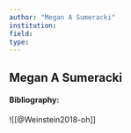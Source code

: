 ```yaml
---
author: "Megan A Sumeracki"
institution:
field:
type:
---
```


## Megan A Sumeracki
#### Bibliography:

![[@Weinstein2018-oh]]